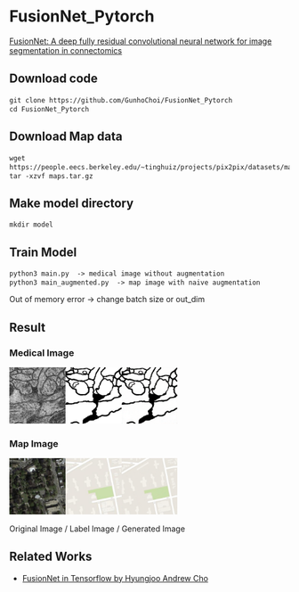 # FusionNet_Pytorch

[FusionNet: A deep fully residual convolutional neural network for image segmentation in connectomics](https://arxiv.org/abs/1612.05360)

## Download code

~~~
git clone https://github.com/GunhoChoi/FusionNet_Pytorch
cd FusionNet_Pytorch
~~~

## Download Map data

~~~
wget https://people.eecs.berkeley.edu/~tinghuiz/projects/pix2pix/datasets/maps.tar.gz
tar -xzvf maps.tar.gz
~~~

## Make model directory

~~~
mkdir model
~~~

## Train Model
~~~
python3 main.py  -> medical image without augmentation
python3 main_augmented.py  -> map image with naive augmentation
~~~
Out of memory error -> change batch size or out_dim

## Result

### Medical Image
<img src="./result/original_image_185_0.png" width="20%"><img src="./result/label_image_185_0.png" width="20%"><img src="./result/gen_image_185_0.png" width="20%">

### Map Image
<img src="./result/satel_image_0_0.png" width="20%"><img src="./result/map_image_0_0.png" width="20%"><img src="./result/gen_image_0_0.png" width="20%">

Original Image / Label Image / Generated Image

## Related Works

- [FusionNet in Tensorflow by Hyungjoo Andrew Cho](https://github.com/NySunShine/fusion-net)
